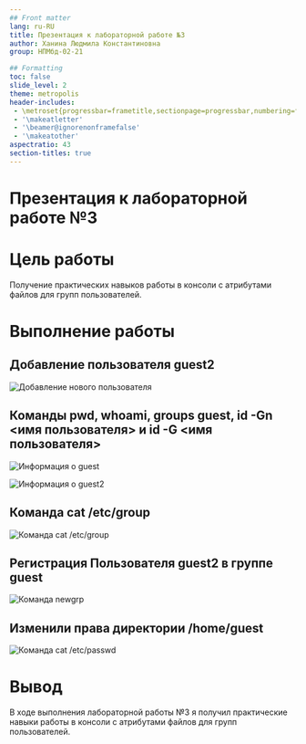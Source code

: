 ```yaml
---
## Front matter
lang: ru-RU
title: Презентация к лабораторной работе №3
author: Ханина Людмила Константиновна
group: НПМбд-02-21

## Formatting
toc: false
slide_level: 2
theme: metropolis
header-includes: 
 - \metroset{progressbar=frametitle,sectionpage=progressbar,numbering=fraction}
 - '\makeatletter'
 - '\beamer@ignorenonframefalse'
 - '\makeatother'
aspectratio: 43
section-titles: true
---
```


# Презентация к лабораторной работе №3

# Цель работы

Получение практических навыков работы в консоли с атрибутами файлов для групп пользователей.

# Выполнение работы

## Добавление пользователя guest2

![Добавление нового пользователя](image/1.png)

## Команды pwd, whoami, groups guest, id -Gn <имя пользователя> и id -G <имя пользователя>

![Информация о guest](image/2.png)

![Информация о guest2](image/3.png)

## Команда cat /etc/group

![Команда cat /etc/group](image/4.png)

## Регистрация Пользователя guest2 в группе guest

![Команда newgrp](image/5.png)

## Изменили права директории /home/guest

![Команда cat /etc/passwd](image/6.png)

# Вывод 

В ходе выполнения лабораторной работы №3 я получил практические навыки работы в консоли с атрибутами файлов для групп пользователей.
